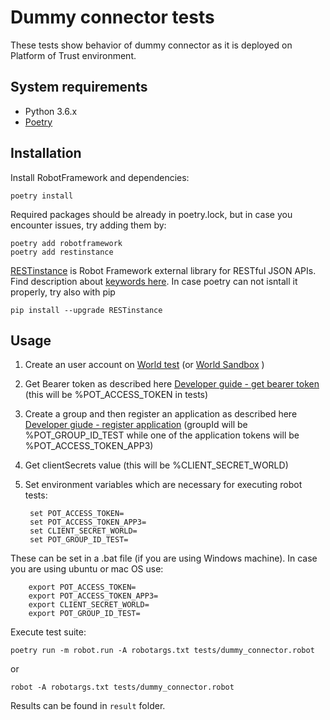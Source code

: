 # Dummy connector tests

These tests show behavior of dummy connector as it is deployed on Platform of Trust environment.

## System requirements

- Python 3.6.x
- [Poetry](https://python-poetry.org/docs/)

## Installation

Install RobotFramework and dependencies:

    poetry install

Required packages should be already in poetry.lock, but in case you encounter issues, try adding them by:

    poetry add robotframework
    poetry add restinstance
    
[RESTinstance](https://github.com/asyrjasalo/RESTinstance/) is Robot Framework external library for RESTful JSON APIs. Find description about [keywords here](https://asyrjasalo.github.io/RESTinstance/). In case poetry can not isntall it properly, try also with pip 
    
    pip install --upgrade RESTinstance

## Usage

1. Create an user account on [World test](https://world-test.oftrust.net/) (or [World Sandbox](https://world-sandbox.oftrust.net/) )
2. Get Bearer token as described here [Developer guide - get bearer token](https://developer.oftrust.net/guides/get-bearer-token/) (this will be %POT_ACCESS_TOKEN in tests)
3. Create a group and then register an application as described here [Developer giude - register application](https://developer.oftrust.net/guides/register-application/) (groupId will be %POT_GROUP_ID_TEST while one of the application tokens will be %POT_ACCESS_TOKEN_APP3)
4. Get clientSecrets value (this will be %CLIENT_SECRET_WORLD)
5. Set environment variables which are necessary for executing robot tests:

        set POT_ACCESS_TOKEN=
        set POT_ACCESS_TOKEN_APP3=
        set CLIENT_SECRET_WORLD=
        set POT_GROUP_ID_TEST=

These can be set in a .bat file (if you are using Windows machine).
In case you are using ubuntu or mac OS use: 

        export POT_ACCESS_TOKEN=
        export POT_ACCESS_TOKEN_APP3=
        export CLIENT_SECRET_WORLD=
        export POT_GROUP_ID_TEST=
    
Execute test suite:

    poetry run -m robot.run -A robotargs.txt tests/dummy_connector.robot
    
or

    robot -A robotargs.txt tests/dummy_connector.robot
    

Results can be found in `result` folder.
